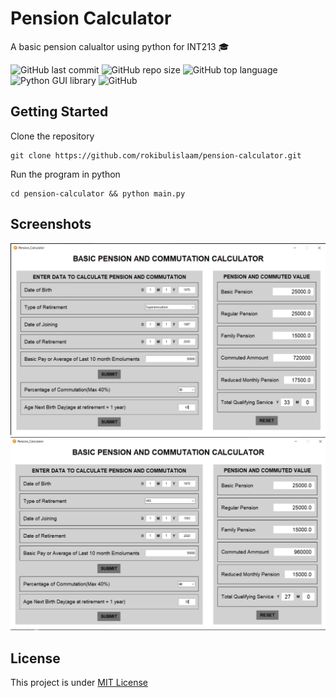 # Pension Calculator

A basic pension calualtor using python for INT213 :mortar_board:

![GitHub last commit](https://img.shields.io/github/last-commit/rokibulislaam/pension-calculator?style=flat-square)
![GitHub repo size](https://img.shields.io/github/repo-size/rokibulislaam/pension-calculator?style=flat-square)
![GitHub top language](https://img.shields.io/github/languages/top/rokibulislaam/pension-calculator?style=flat-square)
![Python GUI library](https://img.shields.io/badge/GUI-Tkinter-red?style=flat-square)
![GitHub](https://img.shields.io/github/license/rokibulislaam/pension-calculator?style=flat-square)

## Getting Started
Clone the repository

```shell
git clone https://github.com/rokibulislaam/pension-calculator.git
```

Run the program in python
```shell
cd pension-calculator && python main.py
```

## Screenshots
![Super Annuation pension calcuation screenshot](assets/superannuation.png "Super Annuation pension calculation")
![VRS Pension calcuation screenshot](assets/VRS.png "VRS Pension calcuation calculation")


## License

This project is under [MIT License](LICENSE)
